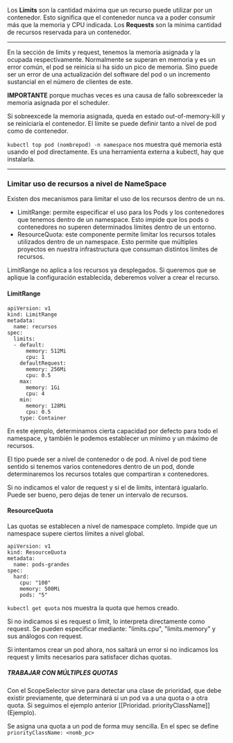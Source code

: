 Los **Limits** son la cantidad máxima que un recurso puede utilizar por un contenedor. Esto significa que el contenedor nunca va a poder consumir más que la memoria y CPU indicada.
Los **Requests** son la mínima cantidad de recursos reservada para un contenedor. 

---

En la sección de limits y request, tenemos la memoria asignada y la ocupada respectivamente. Normalmente se superan en memoria y es un error común, el pod se reinicia si ha sido un pico de memoria. Sino puede ser un error de una actualización del software del pod o un incremento sustancial en el número de clientes de este.

**IMPORTANTE** porque muchas veces es una causa de fallo sobreexceder la memoria asignada por el scheduler. 

Si sobreexcede la memoria asignada, queda en estado out-of-memory-kill y se reiniciaría el contenedor. El límite se puede definir tanto a nivel de pod como de contenedor. 

``kubectl top pod (nombrepod) -n namespace`` nos muestra qué memoria está usando el pod directamente. Es una herramienta externa a kubectl, hay que instalarla. 

---

### Limitar uso de recursos a nivel de NameSpace

Existen dos mecanismos para limitar el uso de los recursos dentro de un ns. 
- LimitRange: permite especificar el uso para los Pods y los contenedores que tenemos dentro de un namespace. Esto impide que los pods o contenedores no superen determinados límites dentro de un entorno.
- ResourceQuota: este componente permite limitar los recursos totales utilizados dentro de un namespace. Esto permite que múltiples proyectos en nuestra infrastructura que consuman distintos límites de recursos. 


LimitRange no aplica a los recursos ya desplegados. Si queremos que se aplique la configuración establecida, deberemos volver a crear el recurso. 


#### LimitRange

```
apiVersion: v1
kind: LimitRange
metadata:
  name: recursos
spec:
  limits:
  - default:
      memory: 512Mi
      cpu: 1
    defaultRequest:
      memory: 256Mi
      cpu: 0.5
    max:
      memory: 1Gi
      cpu: 4
    min:
      memory: 128Mi
      cpu: 0.5
    type: Container

```

En este ejemplo, determinamos cierta capacidad por defecto para todo el namespace, y también le podemos establecer un mínimo y un máximo de recursos. 

El tipo puede ser a nivel de contenedor o de pod. A nivel de pod tiene sentido si tenemos varios contenedores dentro de un pod, donde determinaremos los recursos totales que compartiran x contenedores.

Si no indicamos el valor de request y si el de limits, intentará igualarlo. Puede ser bueno, pero dejas de tener un intervalo de recursos. 

#### ResourceQuota

Las quotas se establecen a nivel de namespace completo. Impide que un namespace supere ciertos límites a nivel global. 

```
apiVersion: v1
kind: ResourceQuota
metadata:
  name: pods-grandes
spec:
  hard:
    cpu: "100"
    memory: 500Mi
    pods: "5"
```

``kubectl get quota`` nos muestra la quota que hemos creado.

Si no indicamos si es request o limit, lo interpreta directamente como request.
Se pueden especificar mediante: "limits.cpu", "limits.memory" y sus análogos con request. 

Si intentamos crear un pod ahora, nos saltará un error si no indicamos los request y limits necesarios para satisfacer dichas quotas. 

##### TRABAJAR CON MÚLTIPLES QUOTAS

Con el ScopeSelector sirve para detectar una clase de prioridad, que debe existir previamente, que determinará si un pod va a una quota o a otra quota. 
Si seguimos el ejemplo anterior [[Prioridad. priorityClassName]] (Ejemplo). 

Se asigna una quota a un pod de forma muy sencilla. En el spec se define 
``priorityClassName: <nomb_pc>``  


